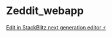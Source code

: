 # Zeddit_webapp

[Edit in StackBlitz next generation editor ⚡️](https://stackblitz.com/~/github.com/CGhosh81/Zeddit_webapp)